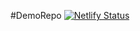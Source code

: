 #DemoRepo
[![Netlify Status](https://api.netlify.com/api/v1/badges/171014b5-da04-45ba-8058-45ca7ebc9497/deploy-status)](https://app.netlify.com/sites/msnmusic/deploys)
